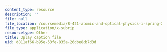 ```yaml
---
content_type: resource
description: ''
file: null
file_location: /coursemedia/8-421-atomic-and-optical-physics-i-spring-2014/d811af66b95e53fe835a26dbe8cb7d3d_JFSRqIozgh0.vtt
file_type: application/x-subrip
resourcetype: Other
title: 3play caption file
uid: d811af66-b95e-53fe-835a-26dbe8cb7d3d
---
```

